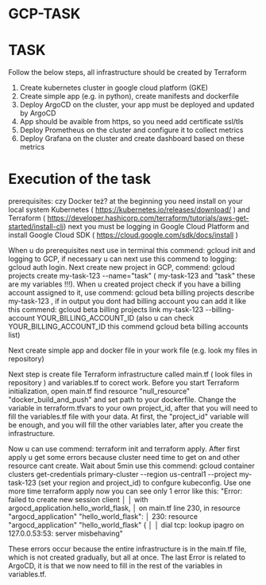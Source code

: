 # GCP-TASK
# TASK 
Follow the below steps, all infrastructure should be created by Terraform
1. Create kubernetes cluster in google cloud platform (GKE)
2. Create simple app (e.g. in python), create manifests and dockerfile
3. Deploy ArgoCD on the cluster, your app must be deployed and updated by ArgoCD
4. App should be avaible from https, so you need add certificate ssl/tls
5. Deploy Prometheus on the cluster and configure it to collect metrics
6. Deploy Grafana on the cluster and create dashboard based on these metrics
    
# Execution of the task

prerequisites: czy Docker też?
at the beginning you need install on your local system Kubernetes ( https://kubernetes.io/releases/download/ ) and Terraform ( https://developer.hashicorp.com/terraform/tutorials/aws-get-started/install-cli) next you must be logging in Google Cloud Platform and install Google Cloud SDK ( https://cloud.google.com/sdk/docs/install )


When u do prerequisites next use in terminal this commend: gcloud init and logging to GCP, if necessary u can next use this commend to logging: gcloud auth login. Next create new project in GCP, commend: gcloud projects create my-task-123 --name="task" ( my-task-123 and "task" these are my variables !!!). When u created project check if you have a billing account assigned to it, use commend: gcloud beta billing projects describe my-task-123 , if in output you dont had billing account you can add it like this commend: gcloud beta billing projects link my-task-123 --billing-account YOUR_BILLING_ACCOUNT_ID  (also u can check YOUR_BILLING_ACCOUNT_ID this commend gcloud beta billing accounts list)

Next create simple app and docker file in your work file (e.g. look my files in repository)

Next step is create file Terraform infrastructure called main.tf ( look files in repository ) and variables.tf to corect work. Before you start Terraform initialization, open main.tf find resource "null_resource" "docker_build_and_push" and set path to your dockerfile. Change the variable in terraform.tfvars to your own project_id, after that you will need to fill the variables.tf file with your data. At first, the "project_id" variable will be enough, and you will fill the other variables later, after you create the infrastructure.

Now u can use commend: terraform init and terraform apply. After first apply u get some errors because cluster need time to get on and other resource cant create. Wait about 5min use this commend: gcloud container clusters get-credentials primary-cluster --region us-central1 --project my-task-123 (set your region and project_id) to confgure kubeconfig. Use one more time terraform apply now you can see only 1 error like this: 
"Error: failed to create new session client
│ 
│   with argocd_application.hello_world_flask,
│   on main.tf line 230, in resource "argocd_application" "hello_world_flask":
│  230: resource "argocd_application" "hello_world_flask" {
│ 
│ dial tcp: lookup ipagro on 127.0.0.53:53: server misbehaving"

These errors occur because the entire infrastructure is in the main.tf file, which is not created gradually, but all at once. The last Error is related to ArgoCD, it is that we now need to fill in the rest of the variables in variables.tf. 
 



